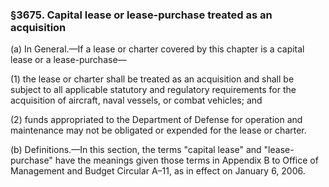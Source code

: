 ### §3675. Capital lease or lease-purchase treated as an acquisition ###

(a) In General.—If a lease or charter covered by this chapter is a capital lease or a lease-purchase—

(1) the lease or charter shall be treated as an acquisition and shall be subject to all applicable statutory and regulatory requirements for the acquisition of aircraft, naval vessels, or combat vehicles; and

(2) funds appropriated to the Department of Defense for operation and maintenance may not be obligated or expended for the lease or charter.

(b) Definitions.—In this section, the terms "capital lease" and "lease-purchase" have the meanings given those terms in Appendix B to Office of Management and Budget Circular A–11, as in effect on January 6, 2006.